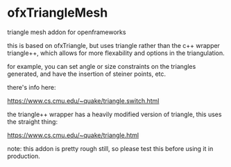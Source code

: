 ofxTriangleMesh
===============

triangle mesh addon for openframeworks

this is based on ofxTriangle, but uses triangle rather than the c++ wrapper triangle++, which allows for more flexability and options in the triangulation. 

for example, you can set angle or size constraints on the triangles generated, and have the insertion of steiner points, etc. 

there's info here: 

https://www.cs.cmu.edu/~quake/triangle.switch.html

the triangle++ wrapper has a heavily modified version of triangle, this uses the straight thing: 

https://www.cs.cmu.edu/~quake/triangle.html

note: this addon is pretty rough still, so please test this before using it in production. 